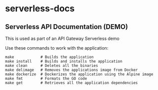 # serverless-docs
Serverless API Documentation (DEMO)
---
This is used as part of an API Gateway Serverless demo

Use these commands to work with the application:

```
make 			# Builds the application
make install 	# Builds and installs the application
make clean		# Deletes all the binaries
make delimage	# Removes the applications image from Docker
make dockerize	# Dockerizes the application using the Alpine image
make fmt        # Formats the GO code
make get        # Retrieves all the application dependencies
```